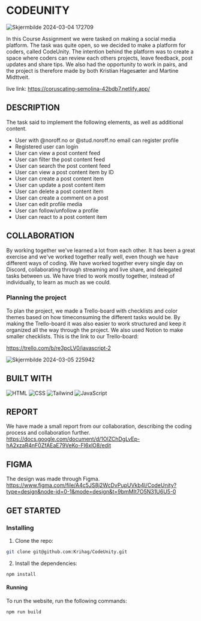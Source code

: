 # CODEUNITY

![Skjermbilde 2024-03-04 172709](https://github.com/Krihag/CodeUnity/assets/125905644/107bd955-8d96-4e02-bfeb-e40e00ac527b)

In this Course Assignment we were tasked on making a social media platform. The task was quite open, so we decided to make a platform for coders, called CodeUnity. 
The intention behind the platform was to create a space where coders can review each others projects, leave feedback, post updates and share tips. 
We also had the opportunity to work in pairs, and the project is therefore made by both Kristian Hagesæter and Martine Midttveit. 

live link: https://coruscating-semolina-42bdb7.netlify.app/

## DESCRIPTION
The task said to implement the following elements, as well as additional content. 

- User with @noroff.no or @stud.noroff.no email can register profile
- Registered user can login
- User can view a post content feed
- User can filter the post content feed
- User can search the post content feed
- User can view a post content item by ID
- User can create a post content item
- User can update a post content item
- User can delete a post content item
- User can create a comment on a post
- User can edit profile media
- User can follow/unfollow a profile
- User can react to a post content item

## COLLABORATION
By working together we've learned a lot from each other. It has been a great exercise and we've worked together really well, even though we have different ways of coding. 
We have worked together every single day on Discord, collaborating through streaming and live share, and delegated tasks between us. We have tried to work mostly together, instead of individually, to learn as much as we could.

### Planning the project
To plan the project, we made a Trello-board with checklists and color themes based on how timeconsuming the different tasks would be. By making the Trello-board it was also easier to work structured and keep it organized all the way through the project.
We also used Notion to make smaller checklists.
This is the link to our Trello-board:

https://trello.com/b/re3pcLV0/javascript-2

![Skjermbilde 2024-03-05 225942](https://github.com/Krihag/CodeUnity/assets/125905644/55a642e2-8bcd-4fce-96d4-afda28419250)

## BUILT WITH
![HTML](https://img.shields.io/badge/HTML-239120?style=for-the-badge&logo=html5&logoColor=white)
![CSS](https://img.shields.io/badge/CSS-239120?&style=for-the-badge&logo=css3&logoColor=white)
![Tailwind](https://img.shields.io/badge/Tailwind_CSS-38B2AC?style=for-the-badge&logo=tailwind-css&logoColor=white)
![JavaScript](https://img.shields.io/badge/JavaScript-F7DF1E?style=for-the-badge&logo=javascript&logoColor=black)

## REPORT 
We have made a small report from our collaboration, describing the coding process and collaboration further. 
https://docs.google.com/document/d/1OlZChDgLvEp-hA2xzaR4nF0ZfAEaE79VeKo-FI6xlO8/edit

## FIGMA 
The design was made through Figma. 
https://www.figma.com/file/A4c5JS8j2WcDvPupUVkb4I/CodeUnity?type=design&node-id=0-1&mode=design&t=9bmMIt7O5N31U6U5-0

## GET STARTED

### Installing
1. Clone the repo:
```bash   
git clone git@github.com:Krihag/CodeUnity.git
```
2. Install the dependencies:
```
npm install
```
#### Running
To run the website, run the following commands:

```bash
npm run build
```


